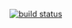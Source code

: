 [![build status](https://secure.travis-ci.org/killdream/aegis.png)](http://travis-ci.org/killdream/aegis)
